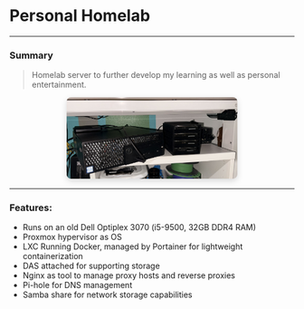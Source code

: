 # Personal Homelab

---

### Summary
> Homelab server to further develop my learning as well as personal entertainment.

<div style="text-align:center;">
  <img src="/static/images/homelab.jpg" alt="Picture of homelab setup" style="max-width:60%; height:auto; border-radius:8px; box-shadow:0 4px 12px rgba(0,0,0,0.15);">
</div>

___

### Features:

- Runs on an old Dell Optiplex 3070 (i5-9500, 32GB DDR4 RAM)
- Proxmox hypervisor as OS
- LXC Running Docker, managed by Portainer for lightweight containerization
- DAS attached for supporting storage
- Nginx as tool to manage proxy hosts and reverse proxies
- Pi-hole for DNS management
- Samba share for network storage capabilities
